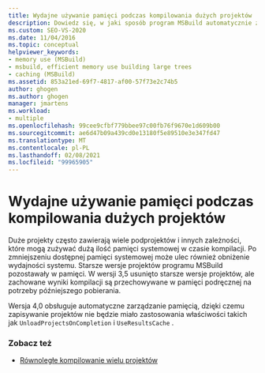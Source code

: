 ```yaml
---
title: Wydajne używanie pamięci podczas kompilowania dużych projektów | Microsoft Docs
description: Dowiedz się, w jaki sposób program MSBuild automatycznie zarządza pamięcią, na przykład zwalniając starsze wersje i pobierając pamięci podręczne podczas kompilowania dużych projektów.
ms.custom: SEO-VS-2020
ms.date: 11/04/2016
ms.topic: conceptual
helpviewer_keywords:
- memory use (MSBuild)
- msbuild, efficient memory use building large trees
- caching (MSBuild)
ms.assetid: 853a21ed-69f7-4817-af00-57f73e2c74b5
author: ghogen
ms.author: ghogen
manager: jmartens
ms.workload:
- multiple
ms.openlocfilehash: 99cee9cfbf779bbee97c00fb76f9670e1d609b00
ms.sourcegitcommit: ae6d47b09a439cd0e13180f5e89510e3e347fd47
ms.translationtype: MT
ms.contentlocale: pl-PL
ms.lasthandoff: 02/08/2021
ms.locfileid: "99965905"
---
```

# <a name="use-memory-efficiently-when-you-build-large-projects"></a>Wydajne używanie pamięci podczas kompilowania dużych projektów

Duże projekty często zawierają wiele podprojektów i innych zależności, które mogą zużywać dużą ilość pamięci systemowej w czasie kompilacji. Po zmniejszeniu dostępnej pamięci systemowej może ulec również obniżenie wydajności systemu. Starsze wersje projektów programu MSBuild pozostawały w pamięci. W wersji 3,5 usunięto starsze wersje projektów, ale zachowane wyniki kompilacji są przechowywane w pamięci podręcznej na potrzeby późniejszego pobierania.

 Wersja 4,0 obsługuje automatyczne zarządzanie pamięcią, dzięki czemu zapisywanie projektów nie będzie miało zastosowania właściwości takich jak  `UnloadProjectsOnCompletion` i `UseResultsCache` .

### <a name="see-also"></a>Zobacz też

- [Równoległe kompilowanie wielu projektów](../msbuild/building-multiple-projects-in-parallel-with-msbuild.md)
